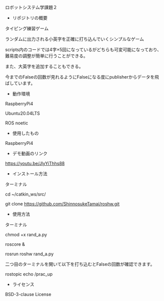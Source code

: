 ロボットシステム学課題２
- リポジトリの概要
 
 タイピング練習ゲーム
 
  ランダムに出力される小英字を正確に打ち込んでいくシンプルなゲーム
  
  scripts内のコードでは4字×5回になっているがどちらも可変可能になっており、難易度の調整が簡単に行うことができる。
  
  また、大英字を追加することもできる。
  
  今までのFalseの回数が見れるようにFalseになる度にpublisherからデータを飛ばしています。 
  - 動作環境

RaspberryPi4

Ubuntu20.04LTS

ROS  noetic
- 使用したもの

RaspberryPi4
- デモ動画のリンク

https://youtu.be/JlyYiThhs88
- インストール方法

ターミナル

cd ~/catkin_ws/src/

git clone https://github.com/ShinnosukeTamai/roshw.git

- 使用方法

ターミナル

chmod +x rand_a.py

roscore &

rosrun roshw rand_a.py

二つ目のターミナルを開いて以下を打ち込むとFalseの回数が確認できます。

rostopic echo /prac_up
- ライセンス

BSD-3-clause License
